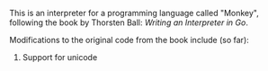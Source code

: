 This is an interpreter for a programming language called "Monkey", following
the book by Thorsten Ball: *Writing an Interpreter in Go*. 

Modifications to the original code from the book include (so far):

1. Support for unicode
